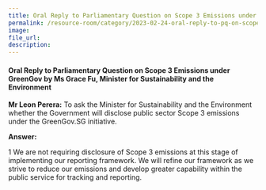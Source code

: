 ```yaml
---  
title: Oral Reply to Parliamentary Question on Scope 3 Emissions under GreenGov by Ms Grace Fu, Minister for Sustainability and the Environment
permalink: /resource-room/category/2023-02-24-oral-reply-to-pq-on-scope-3-emissions-under-greengov
image:  
file_url:  
description:  
---  
```

#### Oral Reply to Parliamentary Question on Scope 3 Emissions under GreenGov by Ms Grace Fu, Minister for Sustainability and the Environment

**Mr Leon Perera:** To ask the Minister for Sustainability and the Environment whether the Government will disclose public sector Scope 3 emissions under the GreenGov.SG initiative.

**Answer:**

1 We are not requiring disclosure of Scope 3 emissions at this stage of implementing our reporting framework. We will refine our framework as we strive to reduce our emissions and develop greater capability within the public service for tracking and reporting.
